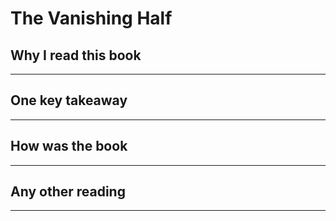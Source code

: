 # The Vanishing Half

## Why I read this book
---

## One key takeaway
---

## How was the book
---

## Any other reading
---
